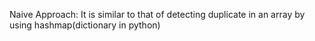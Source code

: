Naive Approach:
It is similar to that of detecting duplicate in an array by using hashmap(dictionary in python)
​
​